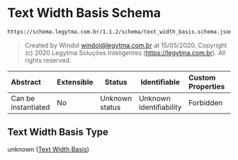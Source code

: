 # Text Width Basis Schema

```txt
https://schema.legytma.com.br/1.1.2/schema/text_width_basis.schema.json
```




> Created by Windol [windol@legytma.com.br](mailto:windol@legytma.com.br) at 15/05/2020.
> Copyright (c) 2020 Legytma Soluções Inteligentes (<https://legytma.com.br>). All rights reserved.
>

| Abstract            | Extensible | Status         | Identifiable            | Custom Properties | Additional Properties | Access Restrictions | Defined In                                                                                    |
| :------------------ | ---------- | -------------- | ----------------------- | :---------------- | --------------------- | ------------------- | --------------------------------------------------------------------------------------------- |
| Can be instantiated | No         | Unknown status | Unknown identifiability | Forbidden         | Allowed               | none                | [text_width_basis.schema.json](../schema/text_width_basis.schema.json) |

## Text Width Basis Type

unknown ([Text Width Basis](text_width_basis.md))
